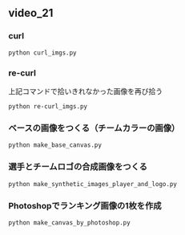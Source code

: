 ## video_21


### curl
```
python curl_imgs.py
```

### re-curl
上記コマンドで拾いきれなかった画像を再び拾う
```commandline
python re-curl_imgs.py
```

### ベースの画像をつくる（チームカラーの画像）
```commandline
python make_base_canvas.py
```

### 選手とチームロゴの合成画像をつくる
```commandline
python make_synthetic_images_player_and_logo.py
```

### Photoshopでランキング画像の1枚を作成
```commandline
python make_canvas_by_photoshop.py
```